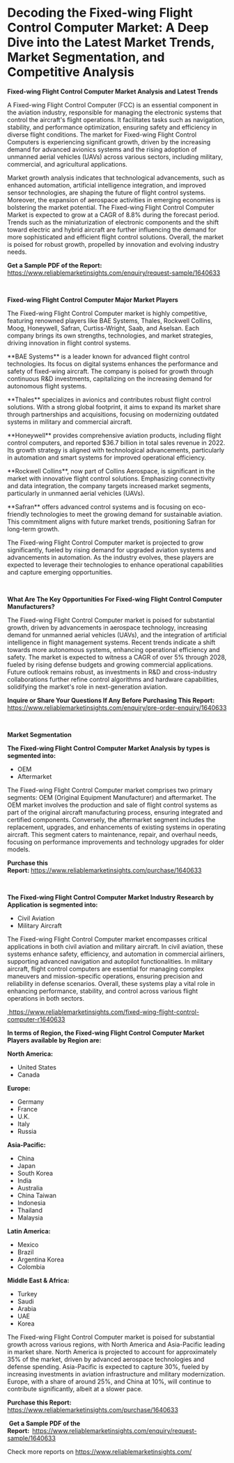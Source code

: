 <p><h1>Decoding the Fixed-wing Flight Control Computer Market: A Deep Dive into the Latest Market Trends, Market Segmentation, and Competitive Analysis</h1></p><p><strong>Fixed-wing Flight Control Computer Market Analysis and Latest Trends</strong></p>
<p><p>A Fixed-wing Flight Control Computer (FCC) is an essential component in the aviation industry, responsible for managing the electronic systems that control the aircraft's flight operations. It facilitates tasks such as navigation, stability, and performance optimization, ensuring safety and efficiency in diverse flight conditions. The market for Fixed-wing Flight Control Computers is experiencing significant growth, driven by the increasing demand for advanced avionics systems and the rising adoption of unmanned aerial vehicles (UAVs) across various sectors, including military, commercial, and agricultural applications.</p><p>Market growth analysis indicates that technological advancements, such as enhanced automation, artificial intelligence integration, and improved sensor technologies, are shaping the future of flight control systems. Moreover, the expansion of aerospace activities in emerging economies is bolstering the market potential. The Fixed-wing Flight Control Computer Market is expected to grow at a CAGR of 8.8% during the forecast period. Trends such as the miniaturization of electronic components and the shift toward electric and hybrid aircraft are further influencing the demand for more sophisticated and efficient flight control solutions. Overall, the market is poised for robust growth, propelled by innovation and evolving industry needs.</p></p>
<p><strong>Get a Sample PDF of the Report:&nbsp;</strong> <a href="https://www.reliablemarketinsights.com/enquiry/request-sample/1640633?utm_campaign=3044&utm_medium=2&utm_source=Github&utm_content=ia&utm_term=23032025&utm_id=fixed-wing-flight-control-computer">https://www.reliablemarketinsights.com/enquiry/request-sample/1640633</a></p>
<p>&nbsp;</p>
<p><strong>Fixed-wing Flight Control Computer Major Market Players</strong></p>
<p><p>The Fixed-wing Flight Control Computer market is highly competitive, featuring renowned players like BAE Systems, Thales, Rockwell Collins, Moog, Honeywell, Safran, Curtiss-Wright, Saab, and Aselsan. Each company brings its own strengths, technologies, and market strategies, driving innovation in flight control systems.</p><p>**BAE Systems** is a leader known for advanced flight control technologies. Its focus on digital systems enhances the performance and safety of fixed-wing aircraft. The company is poised for growth through continuous R&D investments, capitalizing on the increasing demand for autonomous flight systems.</p><p>**Thales** specializes in avionics and contributes robust flight control solutions. With a strong global footprint, it aims to expand its market share through partnerships and acquisitions, focusing on modernizing outdated systems in military and commercial aircraft.</p><p>**Honeywell** provides comprehensive aviation products, including flight control computers, and reported $36.7 billion in total sales revenue in 2022. Its growth strategy is aligned with technological advancements, particularly in automation and smart systems for improved operational efficiency.</p><p>**Rockwell Collins**, now part of Collins Aerospace, is significant in the market with innovative flight control solutions. Emphasizing connectivity and data integration, the company targets increased market segments, particularly in unmanned aerial vehicles (UAVs).</p><p>**Safran** offers advanced control systems and is focusing on eco-friendly technologies to meet the growing demand for sustainable aviation. This commitment aligns with future market trends, positioning Safran for long-term growth.</p><p>The Fixed-wing Flight Control Computer market is projected to grow significantly, fueled by rising demand for upgraded aviation systems and advancements in automation. As the industry evolves, these players are expected to leverage their technologies to enhance operational capabilities and capture emerging opportunities.</p></p>
<p>&nbsp;</p>
<p><strong>What Are The Key Opportunities For Fixed-wing Flight Control Computer Manufacturers?</strong></p>
<p><p>The Fixed-wing Flight Control Computer market is poised for substantial growth, driven by advancements in aerospace technology, increasing demand for unmanned aerial vehicles (UAVs), and the integration of artificial intelligence in flight management systems. Recent trends indicate a shift towards more autonomous systems, enhancing operational efficiency and safety. The market is expected to witness a CAGR of over 5% through 2028, fueled by rising defense budgets and growing commercial applications. Future outlook remains robust, as investments in R&D and cross-industry collaborations further refine control algorithms and hardware capabilities, solidifying the market's role in next-generation aviation.</p></p>
<p><strong>Inquire or Share Your Questions If Any Before Purchasing This Report:</strong> <a href="https://www.reliablemarketinsights.com/enquiry/pre-order-enquiry/1640633?utm_campaign=3044&utm_medium=2&utm_source=Github&utm_content=ia&utm_term=23032025&utm_id=fixed-wing-flight-control-computer">https://www.reliablemarketinsights.com/enquiry/pre-order-enquiry/1640633</a></p>
<p>&nbsp;</p>
<p><strong>Market Segmentation</strong></p>
<p><strong>The Fixed-wing Flight Control Computer Market Analysis by types is segmented into:</strong></p>
<p><ul><li>OEM</li><li>Aftermarket</li></ul></p>
<p><p>The Fixed-wing Flight Control Computer market comprises two primary segments: OEM (Original Equipment Manufacturer) and aftermarket. The OEM market involves the production and sale of flight control systems as part of the original aircraft manufacturing process, ensuring integrated and certified components. Conversely, the aftermarket segment includes the replacement, upgrades, and enhancements of existing systems in operating aircraft. This segment caters to maintenance, repair, and overhaul needs, focusing on performance improvements and technology upgrades for older models.</p></p>
<p><strong>Purchase this Report:&nbsp;</strong><a href="https://www.reliablemarketinsights.com/purchase/1640633?utm_campaign=3044&utm_medium=2&utm_source=Github&utm_content=ia&utm_term=23032025&utm_id=fixed-wing-flight-control-computer">https://www.reliablemarketinsights.com/purchase/1640633</a></p>
<p>&nbsp;</p>
<p><strong>The Fixed-wing Flight Control Computer Market Industry Research by Application is segmented into:</strong></p>
<p><ul><li>Civil Aviation</li><li>Military Aircraft</li></ul></p>
<p><p>The Fixed-wing Flight Control Computer market encompasses critical applications in both civil aviation and military aircraft. In civil aviation, these systems enhance safety, efficiency, and automation in commercial airliners, supporting advanced navigation and autopilot functionalities. In military aircraft, flight control computers are essential for managing complex maneuvers and mission-specific operations, ensuring precision and reliability in defense scenarios. Overall, these systems play a vital role in enhancing performance, stability, and control across various flight operations in both sectors.</p></p>
<p><a href="https://www.reliablemarketinsights.com/fixed-wing-flight-control-computer-r1640633?utm_campaign=3044&utm_medium=2&utm_source=Github&utm_content=ia&utm_term=23032025&utm_id=fixed-wing-flight-control-computer">&nbsp;https://www.reliablemarketinsights.com/fixed-wing-flight-control-computer-r1640633</a></p>
<p><strong>In terms of Region, the Fixed-wing Flight Control Computer Market Players available by Region are:</strong></p>
<p>
    <p> <strong> North America: </strong>
        <ul>
            <li>United States</li>
            <li>Canada</li>
        </ul>
        </p> 
    <p> <strong> Europe: </strong>
        <ul>
            <li>Germany</li>
            <li>France</li>
            <li>U.K.</li>
            <li>Italy</li>
            <li>Russia</li>
        </ul>
        </p> 
    <p> <strong> Asia-Pacific: </strong>
        <ul>
            <li>China</li>
            <li>Japan</li>
            <li>South Korea</li>
            <li>India</li>
            <li>Australia</li>
            <li>China Taiwan</li>
            <li>Indonesia</li>
            <li>Thailand</li>
            <li>Malaysia</li>
        </ul>
        </p> 
    <p> <strong> Latin America: </strong>
        <ul>
            <li>Mexico</li>
            <li>Brazil</li>
            <li>Argentina Korea</li>
            <li>Colombia</li>
        </ul>
        </p> 
    <p> <strong> Middle East & Africa: </strong>
        <ul>
            <li>Turkey</li>
            <li>Saudi</li>
            <li>Arabia</li>
            <li>UAE</li>
            <li>Korea</li>
        </ul>
    </p>
    </p>
<p><p>The Fixed-wing Flight Control Computer market is poised for substantial growth across various regions, with North America and Asia-Pacific leading in market share. North America is projected to account for approximately 35% of the market, driven by advanced aerospace technologies and defense spending. Asia-Pacific is expected to capture 30%, fueled by increasing investments in aviation infrastructure and military modernization. Europe, with a share of around 25%, and China at 10%, will continue to contribute significantly, albeit at a slower pace.</p></p>
<p><strong>Purchase this Report: </strong><a href="https://www.reliablemarketinsights.com/purchase/1640633?utm_campaign=3044&utm_medium=2&utm_source=Github&utm_content=ia&utm_term=23032025&utm_id=fixed-wing-flight-control-computer">https://www.reliablemarketinsights.com/purchase/1640633</a></p>
<p>&nbsp;<strong>Get a Sample PDF of the Report:&nbsp;&nbsp;</strong><a href="https://www.reliablemarketinsights.com/enquiry/request-sample/1640633?utm_campaign=3044&utm_medium=2&utm_source=Github&utm_content=ia&utm_term=23032025&utm_id=fixed-wing-flight-control-computer">https://www.reliablemarketinsights.com/enquiry/request-sample/1640633</a></p>
<p><strong></strong></p>
<p>Check more reports on <a href="https://www.reliablemarketinsights.com/?utm_campaign=3044&utm_medium=2&utm_source=Github&utm_content=ia&utm_term=23032025&utm_id=fixed-wing-flight-control-computer">https://www.reliablemarketinsights.com/</a></p>